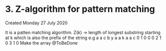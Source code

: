 # 3. Z-algorithm for pattern matching
Created Monday 27 July 2020

It is a patten matching algorithm.
Z(k) → length of longest substring starting at k which is also the prefix of the string
e.g 
a a c  b y a a k a a c
0 1 0 0 0 2 1 0 3 1 0
Make the array
@ToBeDone

